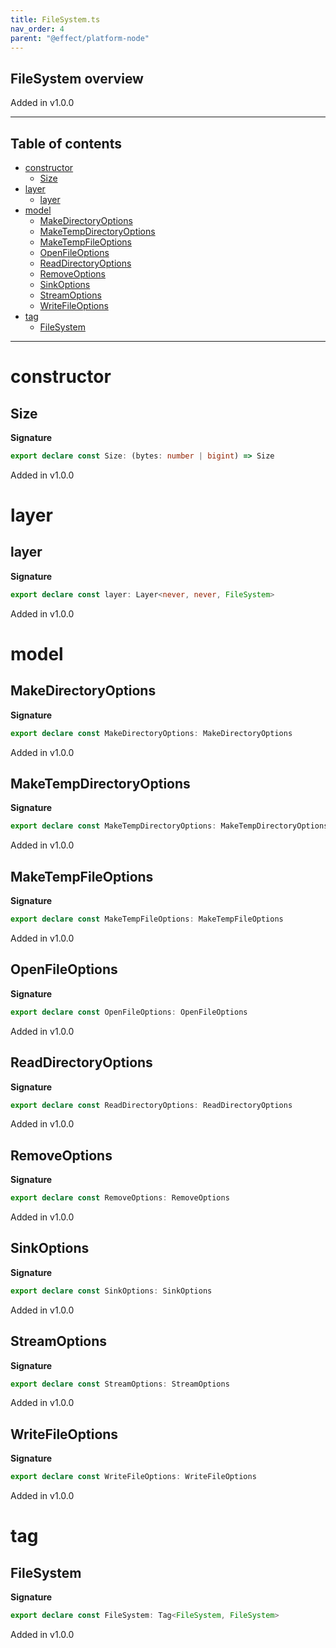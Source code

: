```yaml
---
title: FileSystem.ts
nav_order: 4
parent: "@effect/platform-node"
---
```


## FileSystem overview

Added in v1.0.0

---

<h2 class="text-delta">Table of contents</h2>

- [constructor](#constructor)
  - [Size](#size)
- [layer](#layer)
  - [layer](#layer-1)
- [model](#model)
  - [MakeDirectoryOptions](#makedirectoryoptions)
  - [MakeTempDirectoryOptions](#maketempdirectoryoptions)
  - [MakeTempFileOptions](#maketempfileoptions)
  - [OpenFileOptions](#openfileoptions)
  - [ReadDirectoryOptions](#readdirectoryoptions)
  - [RemoveOptions](#removeoptions)
  - [SinkOptions](#sinkoptions)
  - [StreamOptions](#streamoptions)
  - [WriteFileOptions](#writefileoptions)
- [tag](#tag)
  - [FileSystem](#filesystem)

---

# constructor

## Size

**Signature**

```ts
export declare const Size: (bytes: number | bigint) => Size
```

Added in v1.0.0

# layer

## layer

**Signature**

```ts
export declare const layer: Layer<never, never, FileSystem>
```

Added in v1.0.0

# model

## MakeDirectoryOptions

**Signature**

```ts
export declare const MakeDirectoryOptions: MakeDirectoryOptions
```

Added in v1.0.0

## MakeTempDirectoryOptions

**Signature**

```ts
export declare const MakeTempDirectoryOptions: MakeTempDirectoryOptions
```

Added in v1.0.0

## MakeTempFileOptions

**Signature**

```ts
export declare const MakeTempFileOptions: MakeTempFileOptions
```

Added in v1.0.0

## OpenFileOptions

**Signature**

```ts
export declare const OpenFileOptions: OpenFileOptions
```

Added in v1.0.0

## ReadDirectoryOptions

**Signature**

```ts
export declare const ReadDirectoryOptions: ReadDirectoryOptions
```

Added in v1.0.0

## RemoveOptions

**Signature**

```ts
export declare const RemoveOptions: RemoveOptions
```

Added in v1.0.0

## SinkOptions

**Signature**

```ts
export declare const SinkOptions: SinkOptions
```

Added in v1.0.0

## StreamOptions

**Signature**

```ts
export declare const StreamOptions: StreamOptions
```

Added in v1.0.0

## WriteFileOptions

**Signature**

```ts
export declare const WriteFileOptions: WriteFileOptions
```

Added in v1.0.0

# tag

## FileSystem

**Signature**

```ts
export declare const FileSystem: Tag<FileSystem, FileSystem>
```

Added in v1.0.0
